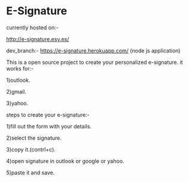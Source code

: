 # E-Signature

currently hosted on:-

http://e-signature.esy.es/

dev_branch:-
https://e-signature.herokuapp.com/
(node js application)

This is a open source project to create your personalized e-signature.
it works for:-

1)outlook.

2)gmail.

3)yahoo.


steps to create your e-signature:-


1)fill out the form with your details.

2)select the signature.

3)copy it.(contrl+c).

4)open signature in outlook or google or yahoo.

5)paste it and save.
